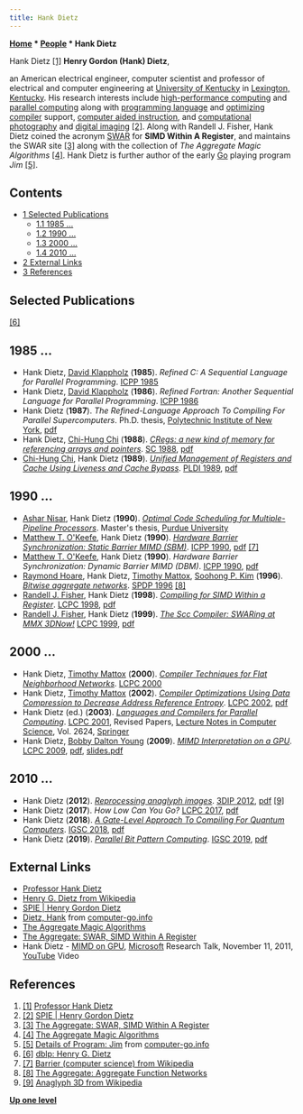 ```yaml
---
title: Hank Dietz
---
```

**[Home](Home "Home") * [People](People "People") * Hank Dietz**

[](http://aggregate.org/hankd/) Hank Dietz <a id="cite-note-1" href="#cite-ref-1">[1]</a>
**Henry Gordon (Hank) Dietz**,

an American electrical engineer, computer scientist and professor of electrical and computer engineering at [University of Kentucky](https://en.wikipedia.org/wiki/University_of_Kentucky) in [Lexington, Kentucky](https://en.wikipedia.org/wiki/Lexington,_Kentucky).
His research interests include [high-performance computing](https://en.wikipedia.org/wiki/High-performance_computing) and [parallel computing](https://en.wikipedia.org/wiki/Parallel_computing) along with [programming language](Languages "Languages") and [optimizing compiler](https://en.wikipedia.org/wiki/Optimizing_compiler) support, [computer aided instruction](https://en.wikipedia.org/wiki/Educational_technology), and [computational photography](https://en.wikipedia.org/wiki/Computational_photography) and [digital imaging](https://en.wikipedia.org/wiki/Digital_imaging) <a id="cite-note-2" href="#cite-ref-2">[2]</a>.
Along with Randell J. Fisher, Hank Dietz coined the acronym [SWAR](SIMD_and_SWAR_Techniques "SIMD and SWAR Techniques") for **SIMD Within A Register**,
and maintains the SWAR site <a id="cite-note-3" href="#cite-ref-3">[3]</a> along with the collection of *The Aggregate Magic Algorithms* <a id="cite-note-4" href="#cite-ref-4">[4]</a>.
Hank Dietz is further author of the early [Go](Go "Go") playing program *Jim* <a id="cite-note-5" href="#cite-ref-5">[5]</a>.

## Contents

- [1 Selected Publications](#selected-publications)
  - [1.1 1985 ...](#1985-...)
  - [1.2 1990 ...](#1990-...)
  - [1.3 2000 ...](#2000-...)
  - [1.4 2010 ...](#2010-...)
- [2 External Links](#external-links)
- [3 References](#references)

## Selected Publications

<a id="cite-note-6" href="#cite-ref-6">[6]</a>

## 1985 ...

- Hank Dietz, [David Klappholz](https://dblp.uni-trier.de/pers/hd/k/Klappholz:David) (**1985**). *Refined C: A Sequential Language for Parallel Programming*. [ICPP 1985](https://dblp.uni-trier.de/db/conf/icpp/icpp1985.html)
- Hank Dietz, [David Klappholz](https://dblp.uni-trier.de/pers/hd/k/Klappholz:David) (**1986**). *Refined Fortran: Another Sequential Language for Parallel Programming*. [ICPP 1986](https://dblp.uni-trier.de/db/conf/icpp/icpp1986.html)
- Hank Dietz (**1987**). *The Refined-Language Approach To Compiling For Parallel Supercomputers*. Ph.D. thesis, [Polytechnic Institute of New York](https://en.wikipedia.org/wiki/New_York_University_Tandon_School_of_Engineering), [pdf](http://aggregate.org/REFINED/thesis.pdf)
- Hank Dietz, [Chi-Hung Chi](https://scholar.google.com.au/citations?user=lwwf1EoAAAAJ&hl=en) (**1988**). *[CRegs: a new kind of memory for referencing arrays and pointers](https://ieeexplore.ieee.org/document/44673)*. [SC 1988](https://dblp.uni-trier.de/db/conf/sc/sc1988.html), [pdf](http://aggregate.org/LAR/p360-dietz.pdf)
- [Chi-Hung Chi](https://scholar.google.com.au/citations?user=lwwf1EoAAAAJ&hl=en), Hank Dietz (**1989**). *[Unified Management of Registers and Cache Using Liveness and Cache Bypass](https://www.semanticscholar.org/paper/Unified-management-of-registers-and-cache-using-and-Chi-Dietz/3ab6a254e86715d8595e35bdc0ce92ec7e31294b)*. [PLDI 1989](https://dblp.uni-trier.de/db/conf/pldi/pldi89.html), [pdf](http://aggregate.org/LAR/p344-chi.pdf)

## 1990 ...

- [Ashar Nisar](https://dblp.uni-trier.de/pers/hd/n/Nisar:Ashar), Hank Dietz (**1990**). *[Optimal Code Scheduling for Multiple-Pipeline Processors](https://docs.lib.purdue.edu/ecetr/725/)*. Master's thesis, [Purdue University](https://en.wikipedia.org/wiki/Purdue_University)
- [Matthew T. O'Keefe](https://dblp.uni-trier.de/pers/hd/o/O=Keefe:Matthew_T=), Hank Dietz (**1990**). *[Hardware Barrier Synchronization: Static Barrier MIMD (SBM)](https://docs.lib.purdue.edu/ecetr/700/)*. [ICPP 1990](https://dblp.uni-trier.de/db/conf/icpp/icpp90-1.html), [pdf](https://pdfs.semanticscholar.org/5fac/16668a2c33784a060767e34e41df643f6abd.pdf) <a id="cite-note-7" href="#cite-ref-7">[7]</a>
- [Matthew T. O'Keefe](https://dblp.uni-trier.de/pers/hd/o/O=Keefe:Matthew_T=), Hank Dietz (**1990**). *Hardware Barrier Synchronization: Dynamic Barrier MIMD (DBM)*. [ICPP 1990](https://dblp.uni-trier.de/db/conf/icpp/icpp90-1.html), [pdf](https://docs.lib.purdue.edu/cgi/viewcontent.cgi?article=1705&context=ecetr)
- [Raymond Hoare](https://dblp.uni-trier.de/pers/hd/h/Hoare:Raymond_R=), Hank Dietz, [Timothy Mattox](https://dblp.uni-trier.de/pers/hd/m/Mattox:Timothy), [Soohong P. Kim](https://dblp.uni-trier.de/pers/hd/k/Kim:Soohong_P=) (**1996**). *[Bitwise aggregate networks](https://www.computer.org/csdl/proceedings-article/spdp/1996/76830306/12OmNzUgdez)*. [SPDP 1996](https://dblp.uni-trier.de/db/conf/spdp/spdp96.html) <a id="cite-note-8" href="#cite-ref-8">[8]</a>
- [Randell J. Fisher](https://dblp.uni-trier.de/pers/f/Fisher:Randall_J=.html), Hank Dietz (**1998**). *[Compiling for SIMD Within a Register](https://link.springer.com/chapter/10.1007/3-540-48319-5_19)*. [LCPC 1998](https://dblp.uni-trier.de/db/conf/lcpc/lcpc1998.html), [pdf](https://link.springer.com/chapter/10.1007/3-540-48319-5_19)
- [Randell J. Fisher](https://dblp.uni-trier.de/pers/f/Fisher:Randall_J=.html), Hank Dietz (**1999**). *[The Scc Compiler: SWARing at MMX 3DNow!](https://link.springer.com/chapter/10.1007%2F3-540-44905-1_25)* [LCPC 1999](https://dblp.uni-trier.de/db/conf/lcpc/lcpc1999.html), [pdf](http://aggregate.org/rfisher/Research/LCPC99/lcpc.final.pdf)

## 2000 ...

- Hank Dietz, [Timothy Mattox](https://dblp.uni-trier.de/pers/hd/m/Mattox:Timothy) (**2000**). *[Compiler Techniques for Flat Neighborhood Networks](https://link.springer.com/chapter/10.1007/3-540-45574-4_16)*. [LCPC 2000](https://dblp.uni-trier.de/db/conf/lcpc/lcpc2000.html)
- Hank Dietz, [Timothy Mattox](https://dblp.uni-trier.de/pers/hd/m/Mattox:Timothy) (**2002**). *[Compiler Optimizations Using Data Compression to Decrease Address Reference Entropy](https://link.springer.com/chapter/10.1007/11596110_9)*. [LCPC 2002](https://dblp.uni-trier.de/db/conf/lcpc/lcpc2002.html), [pdf](https://link.springer.com/chapter/10.1007/11596110_9)
- Hank Dietz (ed.) (**2003**). *[Languages and Compilers for Parallel Computing](https://link.springer.com/book/10.1007/3-540-35767-X)*. [LCPC 2001](https://dblp.org/db/conf/lcpc/lcpc2001), Revised Papers, [Lecture Notes in Computer Science](https://en.wikipedia.org/wiki/Lecture_Notes_in_Computer_Science), Vol. 2624, [Springer](https://en.wikipedia.org/wiki/Springer_Science%2BBusiness_Media)
- Hank Dietz, [Bobby Dalton Young](https://dblp.uni-trier.de/pers/hd/y/Young:Bobby_Dalton) (**2009**). *[MIMD Interpretation on a GPU](https://link.springer.com/chapter/10.1007/978-3-642-13374-9_5)*. [LCPC 2009](https://dblp.uni-trier.de/db/conf/lcpc/lcpc2009.html), [pdf](http://aggregate.ee.engr.uky.edu/EXHIBITS/SC09/mogsimlcpc09final.pdf), [slides.pdf](http://aggregate.org/GPUMC/mogsimlcpc09slides.pdf)

## 2010 ...

- Hank Dietz (**2012**). *[Reprocessing anaglyph images](https://www.spiedigitallibrary.org/conference-proceedings-of-spie/8290/1/Reprocessing-anaglyph-images/10.1117/12.912212.short?SSO=1)*. [3DIP 2012](https://dblp.uni-trier.de/db/conf/3dica/3dip2012.html), [pdf](http://aggregate.org/DIT/SPIEEI2012/spieei2012paper.pdf) <a id="cite-note-9" href="#cite-ref-9">[9]</a>
- Hank Dietz (**2017**). *How Low Can You Go?* [LCPC 2017](https://dblp.uni-trier.de/db/conf/lcpc/lcpc2017.html), [pdf](http://aggregate.org/EXHIBITS/SC18/hlcygslides.pdf)
- Hank Dietz (**2018**). *[A Gate-Level Approach To Compiling For Quantum Computers](https://ieeexplore.ieee.org/document/8752114)*. [IGSC 2018](https://dblp.uni-trier.de/db/conf/green/green2018.html), [pdf](http://aggregate.org/GLC/glacqc.pdf)
- Hank Dietz (**2019**). *[Parallel Bit Pattern Computing](https://ieeexplore.ieee.org/document/8957188)*. [IGSC 2019](https://dblp.uni-trier.de/db/conf/green/green2019.html), [pdf](http://aggregate.org/KREQC/igscc19.pdf)

## External Links

- [Professor Hank Dietz](http://aggregate.org/hankd/)
- [Henry G. Dietz from Wikipedia](https://en.wikipedia.org/wiki/Henry_G._Dietz)
- [SPIE | Henry Gordon Dietz](https://spie.org/profile/Henry.Dietz-31450?SSO=1)
- [Dietz, Hank](http://www.computer-go.info/db/operson.php?a=Dietz%2C+Hank) from [computer-go.info](http://www.computer-go.info/)
- [The Aggregate Magic Algorithms](http://aggregate.org/MAGIC/)
- [The Aggregate: SWAR, SIMD Within A Register](http://www.aggregate.org/SWAR/)
- Hank Dietz - [MIMD on GPU](https://www.microsoft.com/en-us/research/video/mimd-on-gpu/), [Microsoft](Microsoft "Microsoft") Research Talk, November 11, 2011, [YouTube](https://en.wikipedia.org/wiki/YouTube) Video

## References

1. <a id="cite-ref-1" href="#cite-note-1">[1]</a> [Professor Hank Dietz](http://aggregate.org/hankd/)
1. <a id="cite-ref-2" href="#cite-note-2">[2]</a> [SPIE | Henry Gordon Dietz](https://spie.org/profile/Henry.Dietz-31450?SSO=1)
1. <a id="cite-ref-3" href="#cite-note-3">[3]</a> [The Aggregate: SWAR, SIMD Within A Register](http://www.aggregate.org/SWAR/)
1. <a id="cite-ref-4" href="#cite-note-4">[4]</a> [The Aggregate Magic Algorithms](http://aggregate.org/MAGIC/)
1. <a id="cite-ref-5" href="#cite-note-5">[5]</a> [Details of Program: Jim](http://www.computer-go.info/db/oprog.php?a=Jim) from [computer-go.info](http://www.computer-go.info/)
1. <a id="cite-ref-6" href="#cite-note-6">[6]</a> [dblp: Henry G. Dietz](https://dblp.uni-trier.de/pers/hd/d/Dietz:Henry_G=)
1. <a id="cite-ref-7" href="#cite-note-7">[7]</a> [Barrier (computer science) from Wikipedia](<https://en.wikipedia.org/wiki/Barrier_(computer_science)>)
1. <a id="cite-ref-8" href="#cite-note-8">[8]</a> [The Aggregate: Aggregate Function Networks](http://aggregate.org/AFN/)
1. <a id="cite-ref-9" href="#cite-note-9">[9]</a> [Anaglyph 3D from Wikipedia](https://en.wikipedia.org/wiki/Anaglyph_3D)

**[Up one level](People "People")**


